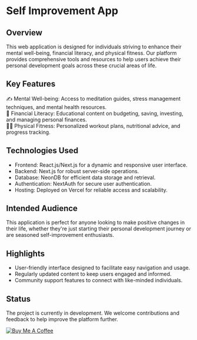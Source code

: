 # Self Improvement App

## Overview

This web application is designed for individuals striving to enhance their mental well-being, financial literacy, and physical fitness. Our platform provides comprehensive tools and resources to help users achieve their personal development goals across these crucial areas of life.

## Key Features

✍ Mental Well-being: Access to meditation guides, stress management techniques, and mental health resources.\
💸 Financial Literacy: Educational content on budgeting, saving, investing, and managing personal finances.\
🏋️‍♂️ Physical Fitness: Personalized workout plans, nutritional advice, and progress tracking.

## Technologies Used

- Frontend: React.js/Next.js for a dynamic and responsive user interface.
- Backend: Next.js for robust server-side operations.
- Database: NeonDB for efficient data storage and retrieval.
- Authentication: NextAuth for secure user authentication.
- Hosting: Deployed on Vercel for reliable access and scalability.

## Intended Audience

This application is perfect for anyone looking to make positive changes in their life, whether they're just starting their personal development journey or are seasoned self-improvement enthusiasts.

## Highlights

- User-friendly interface designed to facilitate easy navigation and usage.
- Regularly updated content to keep users engaged and informed.
- Community support features to connect with like-minded individuals.

## Status

The project is currently in development. We welcome contributions and feedback to help improve the platform further.

[![Buy Me A Coffee](https://cdn.buymeacoffee.com/buttons/default-orange.png)](https://www.buymeacoffee.com/popkendev)
